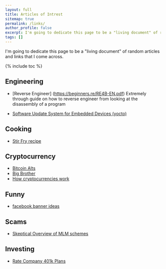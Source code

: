 ```yaml
---
layout: full
title: Articles of Intrest
sitemap: true
permalink: /links/
author_profile: false
excerpt: I'm going to dedicate this page to be a "living document" of random articles and links that I come across
tags: []
---
```


I'm going to dedicate this page to be a "living document" of random articles and links that I come across.

{% include toc %}


## Engineering

- [Reverse Engineer] (https://beginners.re/RE4B-EN.pdf) Extremely through guide on how to reverse engineer from looking at the disassembly of a program 

- [Software Update System for Embedded Devices (yocto)](https://github.com/sbabic/swupdate) 

## Cooking

 - [Stir Fry recipe](https://www.lifehacker.com.au/2016/04/make-foolproof-stir-fry-dishes-with-this-simple-formula/)

## Cryptocurrency

 - [Bitcoin Alts](http://www.investopedia.com/tech/6-most-important-cryptocurrencies-other-bitcoin/)
 - [Big Brother](https://www.socialcooling.com/)
 - [How cryptocurrencies work](https://www.youtube.com/watch?time_continue=741&v=bBC-nXj3Ng4)
 
 ## Funny
 
  - [facebook banner ideas](http://www.hongkiat.com/blog/creative-facebook-timeline-covers/)
  
 ## Scams
  - [Skeptical Overview of MLM schemes](http://www.mlmwatch.org/)
  
 ## Investing
  - [Rate Company 401k Plans](https://www.brightscope.com/ratings/)